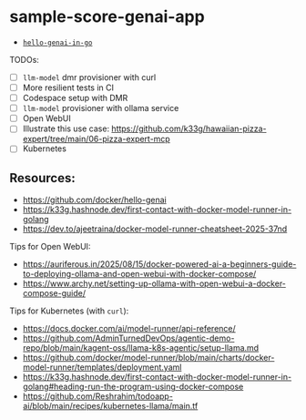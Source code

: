 # sample-score-genai-app

- [`hello-genai-in-go`](./hello-genai-in-go/)

TODOs:
- [ ] `llm-model` dmr provisioner with curl
- [ ] More resilient tests in CI
- [ ] Codespace setup with DMR
- [ ] `llm-model` provisioner with ollama service
- [ ] Open WebUI
- [ ] Illustrate this use case: https://github.com/k33g/hawaiian-pizza-expert/tree/main/06-pizza-expert-mcp
- [ ] Kubernetes

## Resources:

- https://github.com/docker/hello-genai
- https://k33g.hashnode.dev/first-contact-with-docker-model-runner-in-golang
- https://dev.to/ajeetraina/docker-model-runner-cheatsheet-2025-37nd

Tips for Open WebUI:
- https://auriferous.in/2025/08/15/docker-powered-ai-a-beginners-guide-to-deploying-ollama-and-open-webui-with-docker-compose/
- https://www.archy.net/setting-up-ollama-with-open-webui-a-docker-compose-guide/

Tips for Kubernetes (with `curl`):
- https://docs.docker.com/ai/model-runner/api-reference/
- https://github.com/AdminTurnedDevOps/agentic-demo-repo/blob/main/kagent-oss/llama-k8s-agentic/setup-llama.md
- https://github.com/docker/model-runner/blob/main/charts/docker-model-runner/templates/deployment.yaml
- https://k33g.hashnode.dev/first-contact-with-docker-model-runner-in-golang#heading-run-the-program-using-docker-compose
- https://github.com/Reshrahim/todoapp-ai/blob/main/recipes/kubernetes-llama/main.tf
